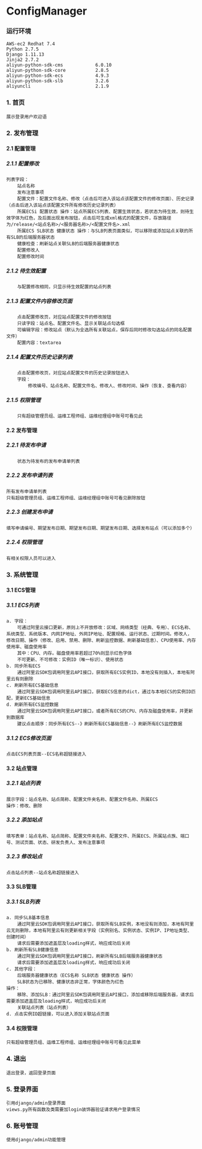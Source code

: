 # ConfigManager
### 运行环境
    AWS-ec2 Redhat 7.4
    Python 2.7.5
    Django 1.11.13
    Jinja2 2.7.2 
    aliyun-python-sdk-cms            6.0.10     
    aliyun-python-sdk-core           2.8.5      
    aliyun-python-sdk-ecs            4.9.3      
    aliyun-python-sdk-slb            3.2.6      
    aliyuncli                        2.1.9 
    
### 1. 首页

    展示登录用户欢迎语
### 2. 发布管理

#### 2.1 配置管理

##### 2.1.1 配置修改

    列表字段：
        站点名称
        发布注意事项
        配置文件：配置文件名称、修改（点击后可进入该站点该配置文件的修改页面）、历史记录（点击后进入该站点该配置文件所有修改历史记录列表）
        所属ECSi 配置状态 操作：站点所属ECS列表、配置生效状态，若状态为待生效，则待生效字体为红色，及后面出现发布按钮，点击后可生成xml格式的配置文件，存放路径为/release/<站点名称>/<服务器名称>/<配置文件名>.xml
        所属ECS SLB状态 健康状态 操作：与SLB列表页面类似，可以移除或添加站点关联的所有SLB的后端服务器状态
        健康检查：刷新站点关联SLB的后端服务器健康状态
        配置修改人
        配置修改时间
##### 2.1.2 待生效配置

        与配置修改相同，只显示待生效配置的站点列表
##### 2.1.3 配置文件内容修改页面

        点击配置修改页，对应站点配置文件的修改按钮
        只读字段：站点名、配置文件名、显示关联站点勾选框
        可编辑字段：修改站点（默认为全选所有关联站点，保存后同时修改勾选站点的同名配置文件）
        配置内容：textarea
##### 2.1.4 配置文件历史记录列表

        点击配置修改页，对应站点配置文件的历史记录按钮进入
        字段：
            修改编号、站点名称、配置文件名、修改人、修改时间、操作（恢复、查看内容）
##### 2.1.5 权限管理

        只有超级管理员组、运维工程师组、运维经理组中账号可看见此         
#### 2.2 发布管理

##### 2.2.1 待发布申请

        状态为待发布的发布申请单列表
##### 2.2.2 发布申请列表

    所有发布申请单列表
    只有超级管理员组、运维工程师组、运维经理组中账号可看见删除按钮
##### 2.2.3 创建发布申请

    填写申请编号、期望发布日期、期望发布日期、期望发布日期、选择发布站点（可以添加多个）
##### 2.2.4 权限管理

    有相关权限人员可以进入
### 3. 系统管理

#### 3.1 ECS管理

##### 3.1.1 ECS列表

    a. 字段：
        可通过阿里云接口更新，原则上不开放修改：区域、网络类型（经典、专用）、ECS名称、系统类型、系统版本、内网IP地址、外网IP地址、配置规格、运行状态、过期时间。修改人，修改日期、操作（修改、启用、禁用、删除、刷新监控数据、刷新基础信息）、CPU使用率、内存使用率、磁盘使用率
        其中：CPU、内存。磁盘使用率若超过70%则显示红色字体
        不可更新、不可修改：实例ID（唯一标识）、使用状态
    b. 同步所有ECS
        通过阿里云SDK包调用阿里云API接口，获取所有ECS实例ID，本地没有则插入，本地有阿里云有则删除                
    c. 刷新所有ECS基础信息
        通过阿里云SDK包调用阿里云API接口，获取ECS信息的dict，通过与本地ECS的实例ID匹配，更新ECS基础信息
    d. 刷新所有ECS监控数据
        通过阿里云SDK包调用阿里云API接口，或者所有ECS的CPU、内存及磁盘使用率，并更新到数据库
        建议点击顺序：同步所有ECS--》刷新所有ECS基础信息--》刷新所有ECS监控数据
##### 3.1.2 ECS修改页面

    点击ECS列表页面--ECS名称超链接进入
#### 3.2 站点管理

##### 3.2.1 站点列表

    展示字段：站点名称、站点简称、配置文件夹名称、配置文件名称、所属ECS
    操作：修改、删除
##### 3.2.2 添加站点

    填写表单：站点名称、站点简称、配置文件夹名称、配置文件、所属ECS、所属站点族、端口号、测试页面、状态、研发负责人、发布注意事项
##### 3.2.3 修改站点

    点击站点列表--站点名称超链接进入
#### 3.3 SLB管理

##### 3.3.1 SLB列表

    a. 同步SLB基本信息
        通过阿里云SDK包调用阿里云API接口，获取所有SLB实例，本地没有则添加，本地有阿里云无则删除，本地有阿里云有则更新相关字段（实例别名、实例状态、实例IP、IP地址类型、创建时间）
        请求后需要添加遮盖层及loading样式，响应成功后关闭
    b. 刷新所有SLB健康信息
        通过阿里云SDK包调用阿里云API接口，刷新所有SLB后端服务器健康状态
        请求后需要添加遮盖层及loading样式，响应成功后关闭
    c. 其他字段：
        后端服务器健康状态（ECS名称 SLB状态 健康状态 操作）
        SLB状态为已移除、健康状态非正常，字体颜色为红色
    操作：
        移除、添加SLB：通过阿里云SDK包调用阿里云API接口，添加或移除后端服务器，请求后需要添加遮盖层及loading样式，响应成功后关闭
        关联站点列表（站点列表）
    d. 点击实例ID超链接，可以进入添加关联站点页面
#### 3.4 权限管理

    只有超级管理员组、运维工程师组、运维经理组中账号可看见此菜单
### 4. 退出

    退出登录，返回登录页面
### 5. 登录界面

    引用django/admin登录界面
    views.py所有函数及类需要加login装饰器验证请求用户登录情况
### 6. 账号管理

    使用django/admin功能管理

